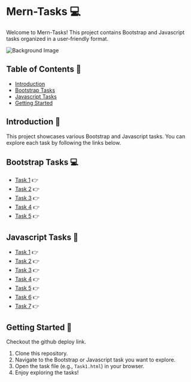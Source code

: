 # Mern-Tasks :computer:

Welcome to Mern-Tasks! This project contains Bootstrap and Javascript tasks organized in a user-friendly format.


![Background Image](https://user-images.githubusercontent.com/74038190/212749447-bfb7e725-6987-49d9-ae85-2015e3e7cc41.gif)


## Table of Contents :bookmark_tabs:

- [Introduction](#introduction)
- [Bootstrap Tasks](#Bootstrap-tasks)
- [Javascript Tasks](#Javascript-tasks)
- [Getting Started](#getting-started)

## Introduction :page_facing_up:

This project showcases various Bootstrap and Javascript tasks. You can explore each task by following the links below.

## Bootstrap Tasks :computer:

- [Task 1](Bootstrap/Task1.html) :point_right:
- [Task 2](Bootstrap/Task2.html) :point_right:
- [Task 3](Bootstrap/Task3.html) :point_right:
- [Task 4](Bootstrap/Task4.html) :point_right:
- [Task 5](Bootstrap/Task5.html) :point_right:

## Javascript Tasks :art:

- [Task 1](Javascript/Task1.html) :point_right:
- [Task 2](Javascript/Task2.html) :point_right:
- [Task 3](Javascript/Task3.html) :point_right:
- [Task 4](Javascript/Task4.html) :point_right:
- [Task 5](Javascript/Task5.html) :point_right:
- [Task 6](Javascript/Task6.html) :point_right:
- [Task 7](Javascript/Task7.html) :point_right:

## Getting Started :rocket:

Checkout the github deploy link.

1. Clone this repository.
2. Navigate to the Bootstrap or Javascript task you want to explore.
3. Open the task file (e.g., `Task1.html`) in your browser.
4. Enjoy exploring the tasks!
 
